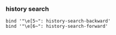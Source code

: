 ### history search
`bind '"\e[5~": history-search-backward'`  
`bind '"\e[6~": history-search-forward'`  
